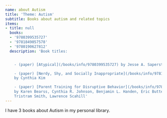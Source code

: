 ```yaml
---
name: about Autism
title: 'Theme: Autism'
subtitle: Books about autism and related topics
items:
- title: null
  books:
  - '9780399535727'
  - '9781849057578'
  - '9780190627812'
  description: 'Book titles:


    - (paper) [Atypical](/books/info/9780399535727) by Jesse A. Saperstein

    - (paper) [Nerdy, Shy, and Socially Inappropriate](/books/info/9781849057578)
    by Cynthia Kim

    - (paper) [Parent Training for Disruptive Behavior](/books/info/9780190627812)
    by Karen Bearss, Cynthia R. Johnson, Benjamin L. Handen, Eric Butter, Luc Lecavalier,
    Tristram Smith, Lawrence Scahill'
---
```

I have 3 books about Autism in my personal library.
